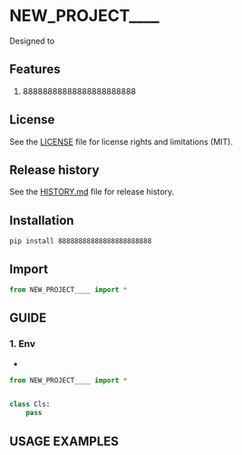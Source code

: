 # NEW_PROJECT____
Designed to 

## Features
1. 88888888888888888888888


## License
See the [LICENSE](LICENSE) file for license rights and limitations (MIT).


## Release history
See the [HISTORY.md](HISTORY.md) file for release history.


## Installation
```commandline
pip install 88888888888888888888888
```

## Import

```python
from NEW_PROJECT____ import *
```


## GUIDE

### 1. Env
*

```python
from NEW_PROJECT____ import *


class Cls:
    pass
```

## USAGE EXAMPLES
